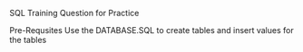 SQL Training Question for Practice

Pre-Requsites
Use the DATABASE.SQL to create tables and insert values for the tables
